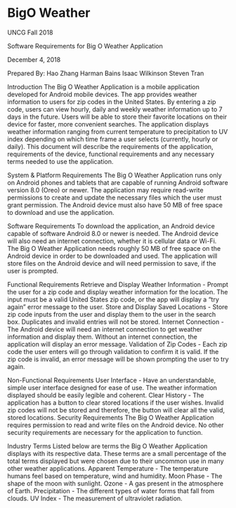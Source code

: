 # BigO Weather
UNCG Fall 2018
 
 
 
 
Software Requirements for
Big O Weather Application
 
December 4, 2018
 
Prepared By:
Hao Zhang
Harman Bains
Isaac Wilkinson
Steven Tran
 

Introduction
The Big O Weather Application is a mobile application developed for Android mobile devices. The app provides weather information to users for zip codes in the United States. By entering a zip code, users can view hourly, daily and weekly weather information up to 7 days in the future. Users will be able to store their favorite locations on their device for faster, more convenient searches. The application displays weather information ranging from current temperature to precipitation to UV index depending on which time frame a user selects (currently, hourly or daily). This document will describe the requirements of the application, requirements of the device, functional requirements and any necessary terms needed to use the application. 

System & Platform Requirements
	The Big O Weather Application runs only on Android phones and tablets that are capable of running Android software version 8.0 (Oreo) or newer. The application may require read-write permissions to create and update the necessary files which the user must grant permission. The Android device must also have 50 MB of free space to download and use the application. 

Software Requirements
To download the application, an Android device capable of software Android 8.0 or newer is needed. The Android device will also need an internet connection, whether it is cellular data or Wi-Fi. The Big O Weather Application needs roughly 50 MB of free space on the Android device in order to be downloaded and used. The application will store files on the Android device and will need permission to save, if the user is prompted. 

Functional Requirements
Retrieve and Display Weather Information - Prompt the user for a zip code and display weather information for the location. The input must be a valid United States zip code, or the app will display a “try again” error message to the user.
Store and Display Saved Locations - Store zip code inputs from the user and display them to the user in the search box. Duplicates and invalid entries will not be stored. 
Internet Connection - The Android device will need an internet connection to get weather information and display them. Without an internet connection, the application will display an error message.
Validation of Zip Codes - Each zip code the user enters will go through validation to confirm it is valid. If the zip code is invalid, an error message will be shown prompting the user to try again.

Non-Functional Requirements
User Interface - Have an understandable, simple user interface designed for ease of use. The weather information displayed should be easily legible and coherent.
Clear History - The application has a button to clear stored locations if the user wishes. Invalid zip codes will not be stored and therefore, the button will clear all the valid, stored locations.
Security Requirements
	The Big O Weather Application requires permission to read and write files on the Android device. No other security requirements are necessary for the application to function.

Industry Terms
	Listed below are terms the Big O Weather Application displays with its respective data. These terms are a small percentage of the total terms displayed but were chosen due to their uncommon use in many other weather applications.
Apparent Temperature - The temperature humans feel based on temperature, wind and humidity.
Moon Phase - The shape of the moon with sunlight. 
Ozone - A gas present in the atmosphere of Earth.
Precipitation - The different types of water forms that fall from clouds.
UV Index - The measurement of ultraviolet radiation. 





